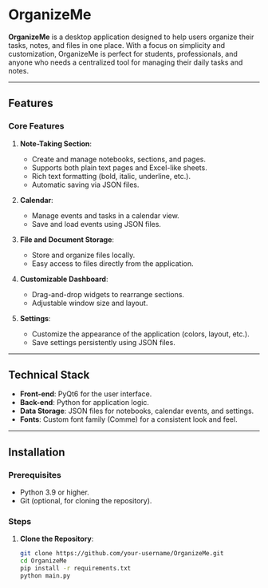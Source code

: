 # OrganizeMe

**OrganizeMe** is a desktop application designed to help users organize their tasks, notes, and files in one place. With a focus on simplicity and customization, OrganizeMe is perfect for students, professionals, and anyone who needs a centralized tool for managing their daily tasks and notes.

---

## Features

### Core Features

1. **Note-Taking Section**:
   - Create and manage notebooks, sections, and pages.
   - Supports both plain text pages and Excel-like sheets.
   - Rich text formatting (bold, italic, underline, etc.).
   - Automatic saving via JSON files.

2. **Calendar**:
   - Manage events and tasks in a calendar view.
   - Save and load events using JSON files.

3. **File and Document Storage**:
   - Store and organize files locally.
   - Easy access to files directly from the application.

4. **Customizable Dashboard**:
   - Drag-and-drop widgets to rearrange sections.
   - Adjustable window size and layout.

5. **Settings**:
   - Customize the appearance of the application (colors, layout, etc.).
   - Save settings persistently using JSON files.

---

## Technical Stack

- **Front-end**: PyQt6 for the user interface.
- **Back-end**: Python for application logic.
- **Data Storage**: JSON files for notebooks, calendar events, and settings.
- **Fonts**: Custom font family (Comme) for a consistent look and feel.

---

## Installation

### Prerequisites

- Python 3.9 or higher.
- Git (optional, for cloning the repository).

### Steps

1. **Clone the Repository**:
   ```bash
   git clone https://github.com/your-username/OrganizeMe.git
   cd OrganizeMe
   pip install -r requirements.txt
   python main.py